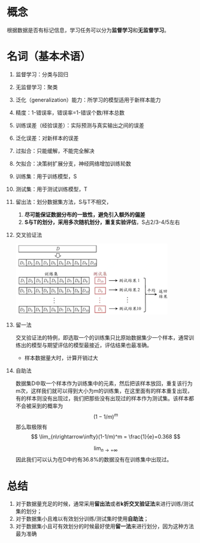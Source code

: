 # 概念

根据数据是否有标记信息，学习任务可以分为**监督学习**和**无监督学习**。

# 名词（基本术语）

1. 监督学习：分类与回归

2. 无监督学习：聚类

3. 泛化（generalization）能力：所学习的模型适用于新样本能力

4. 精度：1-错误率，错误率=1-错误个数/样本总数

5. 训练误差（经验误差）：实际预测与真实输出之间的误差

6. 泛化误差：对新样本的误差

7. 过拟合：只能缓解，不能完全解决

8. 欠拟合：决策树扩展分支，神经网络增加训练轮数

9. 训练集：用于训练模型，S

10. 测试集：用于测试训练模型，T

11. 留出法：划分数据集方法，S与T不相交，

    1. **尽可能保证数据分布的一致性，避免引入额外的偏差**
    2. **S与T的划分，采用多次随机划分，重复实验评估**，S占2/3-4/5左右

12. 交叉验证法

    <img src = "assets/1555333113577.png" style ="zoom:0.5">

13. 留一法

    交叉验证法的特例，即选取一个的训练集只比原始数据集少一个样本，通常训练出的模型与期望评估的模型最接近，评估结果也最准确。

    - 样本数据量大时，计算开销过大

14. 自助法

    数据集D中取一个样本作为训练集中的元素，然后把该样本放回，重复该行为m次，这样我们就可以得到大小为m的训练集，在这里面有的样本重复出现，有的样本则没有出现过，我们把那些没有出现过的样本作为测试集。该样本都不会被采到的概率为
    $$
    (1−1/m)^m
    $$
    那么取极限有
    $$
    \lim_{n\rightarrow\infty}(1-1/m)^m = \frac{1}{e}=0.368
    $$
    
    $$
    \lim_{n\rightarrow+\infty}
    $$
    因此我们可以认为在D中约有36.8%的数据没有在训练集中出现过。

# 总结

1. 对于数据量充足的时候，通常采用**留出法**或者**k折交叉验证法**来进行训练/测试集的划分；
2. 对于数据集小且难以有效划分训练/测试集时使用**自助法**；
3. 对于数据集小且可有效划分的时候最好使用**留一法**来进行划分，因为这种方法最为准确